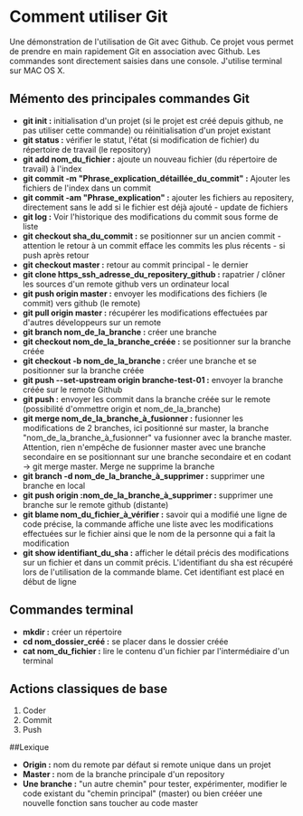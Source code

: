 # Comment utiliser Git
Une démonstration de l'utilisation de Git avec Github. Ce projet vous permet de prendre en main rapidement Git en association avec Github.
Les commandes sont directement saisies dans une console. J'utilise terminal sur MAC OS X.


## Mémento des principales commandes Git
- **git init :** initialisation d'un projet (si le projet est créé depuis github, ne pas utiliser cette commande) ou réinitialisation d'un projet existant
- **git status :** vérifier le statut, l'état (si modification de fichier) du répertoire de travail (le repository)
- **git add nom_du_fichier :** ajoute un nouveau fichier (du répertoire de travail) à l'index
- **git commit -m "Phrase_explication_détaillée_du_commit" :** Ajouter les fichiers de l'index dans un commit
- **git commit -am "Phrase_explication" :** ajouter les fichiers au repositery, directement sans le add si le fichier est déjà ajouté - update de fichiers
- **git log :** Voir l'historique des modifications du commit sous forme de liste
- **git checkout sha_du_commit :** se positionner sur un ancien commit - attention le retour à un commit efface les commits les plus récents - si push après retour
- **git checkout master :** retour au commit principal - le dernier
- **git clone https_ssh_adresse_du_repositery_github :** rapatrier / clôner les sources d'un remote github vers un ordinateur local
- **git push origin master :** envoyer les modifications des fichiers (le commit) vers github (le remote)
- **git pull origin master :** récupérer les modifications effectuées par d'autres développeurs sur un remote
- **git branch nom_de_la_branche :** créer une branche
- **git checkout nom_de_la_branche_créée :** se positionner sur la branche créée
- **git checkout -b nom_de_la_branche :** créer une branche et se positionner sur la branche créée
- **git push --set-upstream origin branche-test-01 :** envoyer la branche créée sur le remote Github
- **git push :** envoyer les commit dans la branche créée sur le remote (possibilité d'ommettre origin et nom_de_la_branche)
- **git merge nom_de_la_branche_à_fusionner :** fusionner les modifications de 2 branches, ici positionné sur master, la branche "nom_de_la_branche_à_fusionner" va fusionner avec la branche master. Attention, rien n'empêche de fusionner master avec une branche secondaire en se positionnant sur une branche secondaire et en codant -> git merge master. Merge ne supprime la branche
- **git branch -d nom_de_la_branche_à_supprimer :** supprimer une branche en local
- **git push origin :nom_de_la_branche_à_supprimer :** supprimer une branche sur le remote github (distante)
- **git blame nom_du_fichier_à_vérifier :** savoir qui a modifié une ligne de code précise, la commande affiche une liste avec les modifications effectuées sur le fichier ainsi que le nom de la personne qui a fait la modification
- **git show identifiant_du_sha :** afficher le détail précis des modifications sur un fichier et dans un commit précis. L'identifiant du sha est récupéré lors de l'utilisation de la commande blame. Cet identifiant est placé en début de ligne

## Commandes terminal
- **mkdir :** créer un répertoire
- **cd nom_dossier_créé :** se placer dans le dossier créée
- **cat nom_du_fichier :** lire le contenu d'un fichier par l'intermédiaire d'un terminal

## Actions classiques de base
1. Coder
2. Commit
3. Push

##Lexique
- **Origin :** nom du remote par défaut si remote unique dans un projet
- **Master :** nom de la branche principale d'un repository
- **Une branche :** "un autre chemin" pour tester, expérimenter, modifier le code existant du "chemin principal" (master) ou bien crééer une nouvelle fonction sans toucher au code master